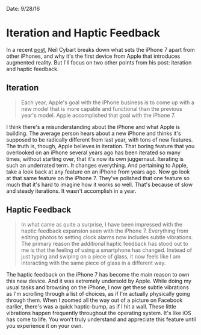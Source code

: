 Date: 9/28/16

# Iteration and Haptic Feedback

In a recent [post](http://www.aboveavalon.com/notes/2016/9/28/iphone-7), Neil Cybart breaks down what sets the iPhone 7 apart from other iPhones, and why it's the first device from Apple that introduces augmented reality. But I'll focus on two other points from his post: iteration and haptic feedback.

## Iteration

> Each year, Apple's goal with the iPhone business is to come up with a new model that is more capable and functional than the previous year's model. Apple accomplished that goal with the iPhone 7.

I think there's a misunderstanding about the iPhone and what Apple is building. The average person hears about a new iPhone and thinks it's supposed to be radically different from last year, with tons of new features. The truth is, though, Apple believes in iteration. That boring feature that you overlooked on an iPhone several years ago has been iterated so many times, without starting over, that it's now its own juggernaut. Iterating is such an underrated term. It changes everything. And pertaining to Apple, take a look back at any feature on an iPhone from years ago. Now go look at that same feature on the iPhone 7. They've polished that one feature so much that it's hard to imagine how it works so well. That's because of slow and steady iterations. It wasn't accomplish in a year.

## Haptic Feedback

> In what came as quite a surprise, I have been impressed with the haptic feedback expansion seen with the iPhone 7. Everything from editing photos to setting clock alarms now includes subtle vibrations. The primary reason the additional haptic feedback has stood out to me is that the feeling of using a smartphone has changed. Instead of just typing and swiping on a piece of glass, it now feels like I am interacting with the same piece of glass in a different way.

The haptic feedback on the iPhone 7 has become the main reason to own this new device. And it was extremely undersold by Apple. While doing my usual tasks and browsing on the iPhone, I now get these subtle vibrations as I'm scrolling through a list of choices, as if I'm actually physically going through them. When I zoomed all the way out of a picture on Facebook earlier, there's was a quick haptic-bump, as if I hit a wall. These little vibrations happen frequently throughout the operating system. It's like iOS has come to life. You won't truly understand and appreciate this feature until you experience it on your own.